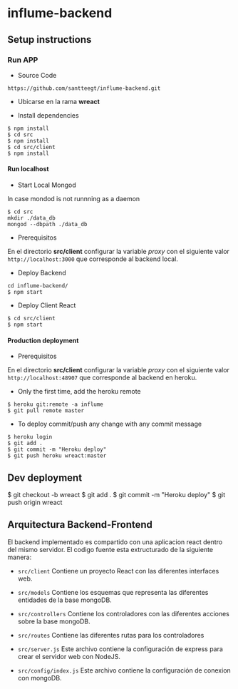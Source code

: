 # influme-backend

## Setup instructions

### Run APP

* Source Code

```
https://github.com/santteegt/influme-backend.git
```

* Ubicarse en la rama **wreact**

* Install dependencies

```
$ npm install
$ cd src
$ npm install
$ cd src/client
$ npm install
```

#### Run localhost

* Start Local Mongod

In case mondod is not runnning as a daemon

```
$ cd src
mkdir ./data_db
mongod --dbpath ./data_db
```

* Prerequisitos

En el directorio **src/client** configurar la variable *proxy* con el siguiente valor `http://localhost:3000` que corresponde al backend local.

* Deploy Backend

```
cd influme-backend/
$ npm start
```

* Deploy Client React

```
$ cd src/client
$ npm start
```

#### Production deployment

* Prerequisitos

En el directorio **src/client** configurar la variable *proxy* con el siguiente valor `http://localhost:48907` que corresponde al backend en heroku.

* Only the first time, add the heroku remote
```
$ heroku git:remote -a influme
$ git pull remote master
```

* To deploy commit/push any change with any commit message

```
$ heroku login
$ git add .
$ git commit -m "Heroku deploy"
$ git push heroku wreact:master
```


## Dev deployment

$ git checkout -b wreact
$ git add .
$ git commit -m "Heroku deploy"
$ git push origin wreact

## Arquitectura Backend-Frontend

El backend implementado es compartido con una aplicacion react dentro del mismo servidor. El codigo fuente esta extructurado de la siguiente manera:

* `src/client` Contiene un proyecto React con las diferentes interfaces web.

* `src/models` Contiene los esquemas que representa las diferentes entidades de la base mongoDB.

* `src/controllers` Contiene los controladores con las diferentes acciones sobre la base mongoDB.

* `src/routes` Contiene las diferentes rutas para los controladores

* `src/server.js` Este archivo contiene la configuración de express para crear el servidor web con NodeJS.

* `src/config/index.js` Este archivo contiene la configuración de conexion con mongoDB.
